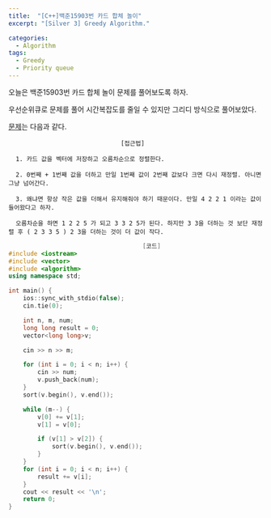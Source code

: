 ```yaml
---
title:  "[C++]백준15903번 카드 합체 놀이"
excerpt: "[Silver 3] Greedy Algorithm."

categories:
  - Algorithm
tags:
  - Greedy
  - Priority queue
---
```

오늘은 백준15903번 카드 합체 놀이 문제를 풀어보도록 하자.

우선순위큐로 문제를 풀어 시간복잡도를 줄일 수 있지만 그리디 방식으로 풀어보았다.

[문제](https://www.acmicpc.net/problem/15903)는 다음과 같다.


                                   [접근법]

      1. 카드 값을 벡터에 저장하고 오름차순으로 정렬한다. 

      2. 0번째 + 1번째 값을 더하고 만일 1번째 값이 2번째 값보다 크면 다시 재정렬. 아니면 그냥 넘어간다.
      
      3. 왜냐면 항상 작은 값을 더해서 유지해줘야 하기 때문이다. 만일 4 2 2 1 이라는 값이 들어왔다고 하자. 
      
      오름차순을 하면 1 2 2 5 가 되고 3 3 2 5가 된다. 하지만 3 3을 더하는 것 보단 재정렬 후 ( 2 3 3 5 ) 2 3을 더하는 것이 더 값이 작다. 
      
      

```c++
                                     [코드]
#include <iostream>
#include <vector>
#include <algorithm>
using namespace std;

int main() {
	ios::sync_with_stdio(false);
	cin.tie(0);

	int n, m, num;
	long long result = 0;
	vector<long long>v;

	cin >> n >> m;

	for (int i = 0; i < n; i++) {
		cin >> num;
		v.push_back(num);
	}
	sort(v.begin(), v.end());

	while (m--) {
		v[0] += v[1];
		v[1] = v[0];

		if (v[1] > v[2]) {
			sort(v.begin(), v.end());
		}
	}
	for (int i = 0; i < n; i++) {
		result += v[i];
	}
	cout << result << '\n';
	return 0;
}
```
